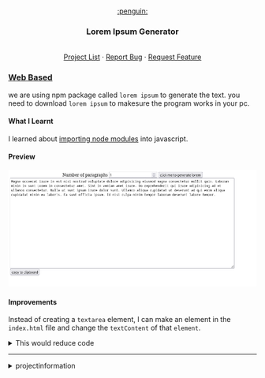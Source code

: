 <br />
<p style="text-align: center" align="center">
  <a href="https://github.com/kana800/myProjects">
	:penguin:
  </a>
  <h3 align="center">Lorem Ipsum Generator</h3>
  <p align="center">
    <br />
    <a href="https://github.com/kana800/myProjects/edit/master/1-Beginner/">Project List</a>
    ·
    <a href="https://github.com/kana800/myProjects/issues">Report Bug</a>
    ·
    <a href="https://github.com/kana800/myProjects/issues">Request Feature</a>
  </p>
</p>

### [Web Based](webbased)

we are using npm package called `lorem ipsum` to generate the text. you need to download `lorem ipsum` to makesure the program works in your pc.

#### What I Learnt

I learned about [importing node modules](https://medium.com/weekly-webtips/import-use-npm-modules-in-the-browser-easily-e70d6c84fc31) into javascript.

#### Preview

<p align="center">
	<img src=".images/preview.png"></img>
</p>


#### Improvements

Instead of creating a `textarea` element, I can make an element in the `index.html` file and change the `textContent` of that `element`.

<details>
  <summary>This would reduce code</summary>

  ```javascript
    let loremcontent = document.createElement("textarea");
    loremcontent.textContent = content;
    /*clearing the previous content from the div*/
    loremdiv.textContent = "";
    loremdiv.appendChild(loremcontent);
  ```

  we can replace the above snippet with

  ```javascript
  let loremcontent = document.getElementById("loremcontent");
  loremcontent.textContent = generatedContent;
  ```
</details>

---


<details>

<summary>projectinformation</summary>


**Tier:** 1-Beginner

Lorem Ipsum is simply dummy text of the printing and typesetting industry.
This app should generate passages of lorem ipsum text suitable for use as placeholder copy in web pages, graphics, and more.

## User Stories

-   [x] User can type into an input field the number of paragraphs of lorem ipsum to be generated
-   [x] Use can see the generated paragraphs of lorem ipsum and is able to copy them

## Trello Board

You can track your progress by cloning this [Trello Board](https://trello.com/b/T0xA0Glj/lorem-ipsum-generator)

## Useful links and resources

-   [lorem-ipsum npm package](https://www.npmjs.com/package/lorem-ipsum)
-   [lorem-ipsum CDN](https://www.jsdelivr.com/package/npm/lorem-ipsum)

## Example projects

-   [Lipsum.com](https://www.lipsum.com/)
</details>
